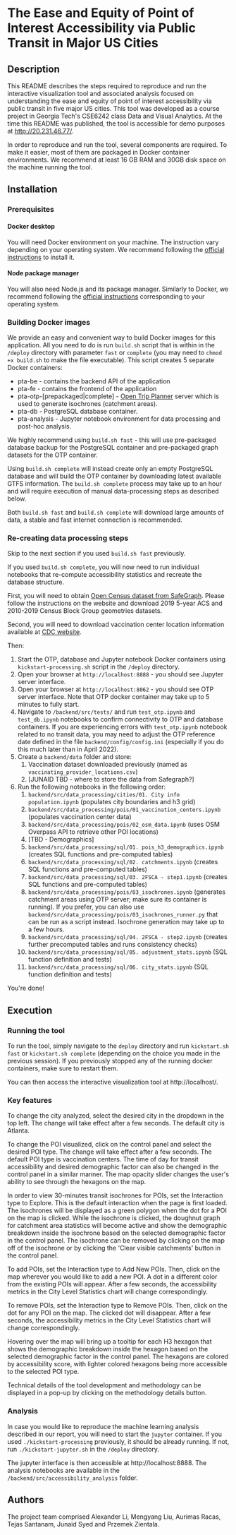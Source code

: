 # The Ease and Equity of Point of Interest Accessibility via Public Transit in Major US Cities

## Description

This README describes the steps required to reproduce and run the interactive visualization tool and associated analysis focused on understanding the ease and equity of point of interest accessibility via public transit in five major US cities. This tool was developed as a course project in Georgia Tech's CSE6242 class Data and Visual Analytics. At the time this README was published, the tool is accessible for demo purposes at http://20.231.46.77/.

In order to reproduce and run the tool, several components are required. To make it easier, most of them are packaged in Docker container environments. We recommend at least 16 GB RAM and 30GB disk space on the machine running the tool.

## Installation

### Prerequisites

#### Docker desktop

You will need Docker environment on your machine. The instruction vary depending on your operating system. We recommend following the [official instructions](https://docs.docker.com/desktop/) to install it.

#### Node package manager

You will also need Node.js and its package manager. Similarly to Docker, we recommend following the [official instructions](https://docs.npmjs.com/downloading-and-installing-node-js-and-npm#using-a-node-version-manager-to-install-nodejs-and-npm) corresponding to your operating system.

### Building Docker images

We provide an easy and convenient way to build Docker images for this application. All you need to do is run `build.sh` script that is within in the `/deploy` directory with parameter `fast` or `complete` (you may need to `chmod +x build.sh` to make the file executable). This script creates 5 separate Docker containers:
 - pta-be - contains the backend API of the application
 - pta-fe - contains the frontend of the application
 - pta-otp-[prepackaged|complete] - [Open Trip Planner](http://docs.opentripplanner.org/en/v1.5.0/) server which is used to generate isochrones (catchment areas).
  - pta-db - PostgreSQL database container.
  - pta-analysis - Jupyter notebook environment for data processing and post-hoc analysis.

We highly recommend using `build.sh fast` - this will use pre-packaged database backup for the PostgreSQL container and pre-packaged graph datasets for the OTP container. 

Using `build.sh complete` will instead create only an empty PostgreSQL database and will build the OTP container by downloading latest available GTFS information. The `build.sh complete` process may take up to an hour and will require execution of manual data-processing steps as described below. 

Both `build.sh fast` and `build.sh complete` will download large amounts of data, a stable and fast internet connection is recommended.

### Re-creating data processing steps

Skip to the next section if you used `build.sh fast` previously.

If you used `build.sh complete`, you will now need to run individual notebooks that re-compute accessibility statistics and recreate the database structure.

First, you will need to obtain [Open Census dataset from SafeGraph](https://docs.safegraph.com/docs/open-census-data). Please follow the instructions on the website and download 2019 5-year ACS and 2010-2019 Census Block Group geometries datasets.

Second, you will need to download vaccination center location information available at [CDC website](https://data.cdc.gov/Vaccinations/Vaccines-gov-COVID-19-vaccinating-provider-locatio/5jp2-pgaw).

Then:

1. Start the OTP, database and Jupyter notebook Docker containers using `kickstart-processing.sh` script in the `/deploy` directory.
2. Open your browser at `http://localhost:8888` - you should see Jupyter server interface.
3. Open your browser at `http://localhost:8062` - you should see OTP server interface. Note that OTP docker container may take up to 5 minutes to fully start.
4. Navigate to `/backend/src/tests/` and run `test_otp.ipynb` and `test_db.ipynb` notebooks to confirm connectivity to OTP and database containers. If you are experiencing errors with `test_otp.ipynb` notebook related to no transit data, you may need to adjust the OTP reference date defined in the file `backend/config/config.ini` (especially if you do this much later than in April 2022).
5. Create a `backend/data` folder and store:
   1. Vaccination dataset downloaded previously (named as `vaccinating_provider_locations.csv`)
   2. [JUNAID TBD - where to store the data from Safegraph?]
6. Run the following notebooks in the following order:
   1. `backend/src/data_processing/cities/01. City info population.ipynb` (populates city boundaries and h3 grid)
   2. `backend/src/data_processing/pois/01_vaccination_centers.ipynb` (populates vaccination center data)
   3. `backend/src/data_processing/pois/02_osm_data.ipynb` (uses OSM Overpass API to retrieve other POI locations)
   4. [TBD - Demographics]
   5. `backend/src/data_processing/sql/01. pois_h3_demographics.ipynb` (creates SQL functions and pre-computed tables)
   6. `backend/src/data_processing/sql/02. catchments.ipynb` (creates SQL functions and pre-computed tables)
   7. `backend/src/data_processing/sql/03. 2FSCA - step1.ipynb` (creates SQL functions and pre-computed tables)
   8. `backend/src/data_processing/pois/03_isochrones.ipynb` (generates catchment areas using OTP server; make sure its container is running). If you prefer, you can also use `backend/src/data_processing/pois/03_isochrones_runner.py` that can be run as a script instead. Isochrone generation may take up to a few hours.
   9. `backend/src/data_processing/sql/04. 2FSCA - step2.ipynb` (creates further precomputed tables and runs consistency checks)
   10. `backend/src/data_processing/sql/05. adjustment_stats.ipynb` (SQL function definition and tests)
   11. `backend/src/data_processing/sql/06. city_stats.ipynb` (SQL function definition and tests)

You're done!

## Execution

### Running the tool

To run the tool, simply navigate to the `deploy` directory and run `kickstart.sh fast` or `kickstart.sh complete` (depending on the choice you made in the previous session). If you previously stopped any of the running docker containers, make sure to restart them.

You can then access the interactive visualization tool at http://localhost/.

### Key features

To change the city analyzed, select the desired city in the dropdown in the top left. The change will take effect after a few seconds. The default city is Atlanta.

To change the POI visualized, click on the control panel and select the desired POI type. The change will take effect after a few seconds. The default POI type is vaccination centers. The time of day for transit accessibility and desired demographic factor can also be changed in the control panel in a similar manner. The map opacity slider changes the user's ability to see through the hexagons on the map.

In order to view 30-minutes transit isochrones for POIs, set the Interaction type to Explore. This is the default interaction when the page is first loaded. The isochrones will be displayed as a green polygon when the dot for a POI on the map is clicked. While the isochrone is clicked, the doughnut graph for catchment area statistics will become active and show the demographic breakdown inside the isochrone based on the selected demographic factor in the control panel. The isochrone can be removed by clicking on the map off of the isochrone or by clicking the 'Clear visible catchments' button in the control panel.

To add POIs, set the Interaction type to Add New POIs. Then, click on the map wherever you would like to add a new POI. A dot in a different color from the existing POIs will appear. After a few seconds, the accessibility metrics in the City Level Statistics chart will change correspondingly.

To remove POIs, set the Interaction type to Remove POIs. Then, click on the dot for any POI on the map. The clicked dot will disappear. After a few seconds, the accessibility metrics in the City Level Statistics chart will change correspondingly.

Hovering over the map will bring up a tooltip for each H3 hexagon that shows the demographic breakdown inside the hexagon based on the selected demographic factor in the control panel. The hexagons are colored by accessibility score, with lighter colored hexagons being more accessible to the selected POI type.

Technical details of the tool development and methodology can be displayed in a pop-up by clicking on the methodology details button.

### Analysis

In case you would like to reproduce the machine learning analysis described in our report, you will need to start the `jupyter` container. If you used `./kickstart-processing` previously, it should be already running. If not, run `./kickstart-jupyter.sh` in the `/deploy` directory.

The jupyter interface is then accessible at http://localhost:8888. The analysis notebooks are available in the `/backend/src/accessibility_analysis` folder.

## Authors

The project team comprised Alexander Li, Mengyang Liu, Aurimas Racas, Tejas Santanam, Junaid Syed and Przemek Zientala.

